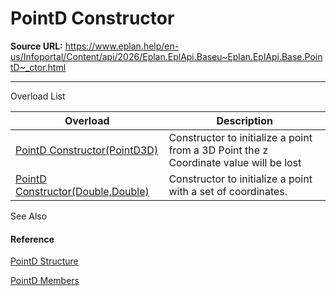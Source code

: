 # PointD Constructor

**Source URL:** https://www.eplan.help/en-us/Infoportal/Content/api/2026/Eplan.EplApi.Baseu~Eplan.EplApi.Base.PointD~_ctor.html

---

Overload List

| Overload | Description |
| --- | --- |
| [PointD Constructor(PointD3D)](Eplan.EplApi.Baseu~Eplan.EplApi.Base.PointD~_ctor(PointD3D).html) | Constructor to initialize a point from a 3D Point the z Coordinate value will be lost |
| [PointD Constructor(Double,Double)](Eplan.EplApi.Baseu~Eplan.EplApi.Base.PointD~_ctor(Double,Double).html) | Constructor to initialize a point with a set of coordinates. |



See Also

#### Reference

[PointD Structure](Eplan.EplApi.Baseu~Eplan.EplApi.Base.PointD.html)
  
[PointD Members](Eplan.EplApi.Baseu~Eplan.EplApi.Base.PointD_members.html)